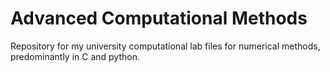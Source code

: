# Advanced Computational Methods

Repository for my university computational lab files for numerical methods, predominantly in C and python.
